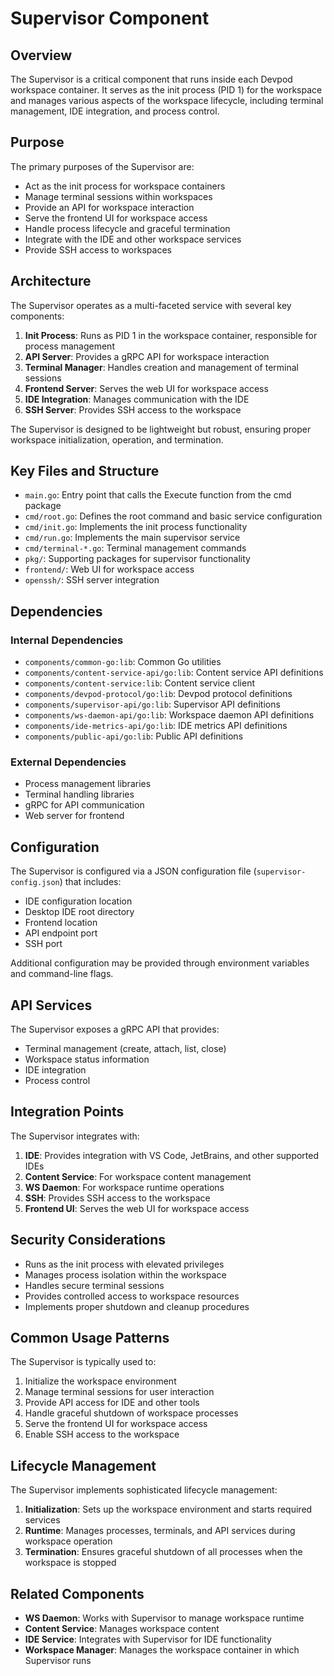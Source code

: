 # Supervisor Component

## Overview

The Supervisor is a critical component that runs inside each Devpod workspace container. It serves as the init process (PID 1) for the workspace and manages various aspects of the workspace lifecycle, including terminal management, IDE integration, and process control.

## Purpose

The primary purposes of the Supervisor are:
- Act as the init process for workspace containers
- Manage terminal sessions within workspaces
- Provide an API for workspace interaction
- Serve the frontend UI for workspace access
- Handle process lifecycle and graceful termination
- Integrate with the IDE and other workspace services
- Provide SSH access to workspaces

## Architecture

The Supervisor operates as a multi-faceted service with several key components:

1. **Init Process**: Runs as PID 1 in the workspace container, responsible for process management
2. **API Server**: Provides a gRPC API for workspace interaction
3. **Terminal Manager**: Handles creation and management of terminal sessions
4. **Frontend Server**: Serves the web UI for workspace access
5. **IDE Integration**: Manages communication with the IDE
6. **SSH Server**: Provides SSH access to the workspace

The Supervisor is designed to be lightweight but robust, ensuring proper workspace initialization, operation, and termination.

## Key Files and Structure

- `main.go`: Entry point that calls the Execute function from the cmd package
- `cmd/root.go`: Defines the root command and basic service configuration
- `cmd/init.go`: Implements the init process functionality
- `cmd/run.go`: Implements the main supervisor service
- `cmd/terminal-*.go`: Terminal management commands
- `pkg/`: Supporting packages for supervisor functionality
- `frontend/`: Web UI for workspace access
- `openssh/`: SSH server integration

## Dependencies

### Internal Dependencies
- `components/common-go:lib`: Common Go utilities
- `components/content-service-api/go:lib`: Content service API definitions
- `components/content-service:lib`: Content service client
- `components/devpod-protocol/go:lib`: Devpod protocol definitions
- `components/supervisor-api/go:lib`: Supervisor API definitions
- `components/ws-daemon-api/go:lib`: Workspace daemon API definitions
- `components/ide-metrics-api/go:lib`: IDE metrics API definitions
- `components/public-api/go:lib`: Public API definitions

### External Dependencies
- Process management libraries
- Terminal handling libraries
- gRPC for API communication
- Web server for frontend

## Configuration

The Supervisor is configured via a JSON configuration file (`supervisor-config.json`) that includes:

- IDE configuration location
- Desktop IDE root directory
- Frontend location
- API endpoint port
- SSH port

Additional configuration may be provided through environment variables and command-line flags.

## API Services

The Supervisor exposes a gRPC API that provides:
- Terminal management (create, attach, list, close)
- Workspace status information
- IDE integration
- Process control

## Integration Points

The Supervisor integrates with:
1. **IDE**: Provides integration with VS Code, JetBrains, and other supported IDEs
2. **Content Service**: For workspace content management
3. **WS Daemon**: For workspace runtime operations
4. **SSH**: Provides SSH access to the workspace
5. **Frontend UI**: Serves the web UI for workspace access

## Security Considerations

- Runs as the init process with elevated privileges
- Manages process isolation within the workspace
- Handles secure terminal sessions
- Provides controlled access to workspace resources
- Implements proper shutdown and cleanup procedures

## Common Usage Patterns

The Supervisor is typically used to:
1. Initialize the workspace environment
2. Manage terminal sessions for user interaction
3. Provide API access for IDE and other tools
4. Handle graceful shutdown of workspace processes
5. Serve the frontend UI for workspace access
6. Enable SSH access to the workspace

## Lifecycle Management

The Supervisor implements sophisticated lifecycle management:
1. **Initialization**: Sets up the workspace environment and starts required services
2. **Runtime**: Manages processes, terminals, and API services during workspace operation
3. **Termination**: Ensures graceful shutdown of all processes when the workspace is stopped

## Related Components

- **WS Daemon**: Works with Supervisor to manage workspace runtime
- **Content Service**: Manages workspace content
- **IDE Service**: Integrates with Supervisor for IDE functionality
- **Workspace Manager**: Manages the workspace container in which Supervisor runs
